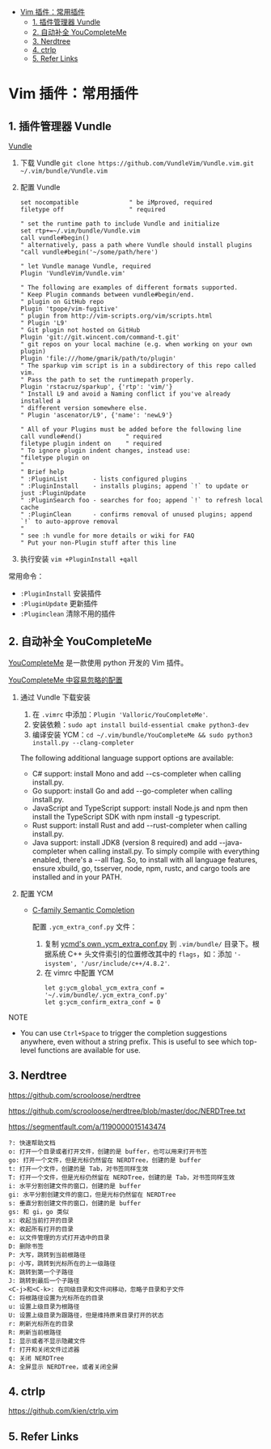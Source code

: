 - [Vim 插件：常用插件](#vim-插件常用插件)
  - [1. 插件管理器 Vundle](#1-插件管理器-vundle)
  - [2. 自动补全 YouCompleteMe](#2-自动补全-youcompleteme)
  - [3. Nerdtree](#3-nerdtree)
  - [4. ctrlp](#4-ctrlp)
  - [5. Refer Links](#5-refer-links)

# Vim 插件：常用插件

## 1. 插件管理器 Vundle

[Vundle](https://github.com/VundleVim/Vundle.vim)

1. 下载 Vundle `git clone https://github.com/VundleVim/Vundle.vim.git ~/.vim/bundle/Vundle.vim`

1. 配置 Vundle
    ```
    set nocompatible              " be iMproved, required
    filetype off                  " required

    " set the runtime path to include Vundle and initialize
    set rtp+=~/.vim/bundle/Vundle.vim
    call vundle#begin()
    " alternatively, pass a path where Vundle should install plugins
    "call vundle#begin('~/some/path/here')

    " let Vundle manage Vundle, required
    Plugin 'VundleVim/Vundle.vim'

    " The following are examples of different formats supported.
    " Keep Plugin commands between vundle#begin/end.
    " plugin on GitHub repo
    Plugin 'tpope/vim-fugitive'
    " plugin from http://vim-scripts.org/vim/scripts.html
    " Plugin 'L9'
    " Git plugin not hosted on GitHub
    Plugin 'git://git.wincent.com/command-t.git'
    " git repos on your local machine (e.g. when working on your own plugin)
    Plugin 'file:///home/gmarik/path/to/plugin'
    " The sparkup vim script is in a subdirectory of this repo called vim.
    " Pass the path to set the runtimepath properly.
    Plugin 'rstacruz/sparkup', {'rtp': 'vim/'}
    " Install L9 and avoid a Naming conflict if you've already installed a
    " different version somewhere else.
    " Plugin 'ascenator/L9', {'name': 'newL9'}

    " All of your Plugins must be added before the following line
    call vundle#end()            " required
    filetype plugin indent on    " required
    " To ignore plugin indent changes, instead use:
    "filetype plugin on
    "
    " Brief help
    " :PluginList       - lists configured plugins
    " :PluginInstall    - installs plugins; append `!` to update or just :PluginUpdate
    " :PluginSearch foo - searches for foo; append `!` to refresh local cache
    " :PluginClean      - confirms removal of unused plugins; append `!` to auto-approve removal
    "
    " see :h vundle for more details or wiki for FAQ
    " Put your non-Plugin stuff after this line
    ```
1. 执行安装 `vim +PluginInstall +qall`

常用命令：
- `:PluginInstall` 安装插件
- `:PluginUpdate` 更新插件
- `:Pluginclean` 清除不用的插件

## 2. 自动补全 YouCompleteMe

[YouCompleteMe](https://github.com/Valloric/YouCompleteMe) 是一款使用 python 开发的 Vim 插件。

[YouCompleteMe 中容易忽略的配置](https://zhuanlan.zhihu.com/p/33046090)

1. 通过 Vundle 下载安装
    1. 在 `.vimrc` 中添加：`Plugin 'Valloric/YouCompleteMe'`.
    1. 安装依赖：`sudo apt install build-essential cmake python3-dev`
    1. 编译安装 YCM：`cd ~/.vim/bundle/YouCompleteMe && sudo python3 install.py --clang-completer`

    The following additional language support options are available:
    - C# support: install Mono and add --cs-completer when calling install.py.
    - Go support: install Go and add --go-completer when calling install.py.
    - JavaScript and TypeScript support: install Node.js and npm then install the TypeScript SDK with npm install -g typescript.
    - Rust support: install Rust and add --rust-completer when calling install.py.
    - Java support: install JDK8 (version 8 required) and add --java-completer when calling install.py.
    To simply compile with everything enabled, there's a --all flag. So, to install with all language features, ensure xbuild, go, tsserver, node, npm, rustc, and cargo tools are installed and in your PATH.

1. 配置 YCM

    - [C-family Semantic Completion](https://github.com/Valloric/YouCompleteMe/#c-family-semantic-completion)

      配置 `.ycm_extra_conf.py` 文件：
      1. 复制 [ycmd's own .ycm_extra_conf.py](https://raw.githubusercontent.com/Valloric/ycmd/66030cd94299114ae316796f3cad181cac8a007c/.ycm_extra_conf.py) 到 `.vim/bundle/` 目录下。根据系统 C++ 头文件索引的位置修改其中的 `flags`，如：添加 `'-isystem', '/usr/include/c++/4.8.2'`.
      1. 在 vimrc 中配置 YCM
          ```
          let g:ycm_global_ycm_extra_conf = '~/.vim/bundle/.ycm_extra_conf.py'
          let g:ycm_confirm_extra_conf = 0
          ```
NOTE
- You can use `Ctrl+Space` to trigger the completion suggestions anywhere, even without a string prefix. This is useful to see which top-level functions are available for use.

## 3. Nerdtree

https://github.com/scrooloose/nerdtree

https://github.com/scrooloose/nerdtree/blob/master/doc/NERDTree.txt

https://segmentfault.com/a/1190000015143474

```
?: 快速帮助文档
o: 打开一个目录或者打开文件，创建的是 buffer，也可以用来打开书签
go: 打开一个文件，但是光标仍然留在 NERDTree，创建的是 buffer
t: 打开一个文件，创建的是 Tab，对书签同样生效
T: 打开一个文件，但是光标仍然留在 NERDTree，创建的是 Tab，对书签同样生效
i: 水平分割创建文件的窗口，创建的是 buffer
gi: 水平分割创建文件的窗口，但是光标仍然留在 NERDTree
s: 垂直分割创建文件的窗口，创建的是 buffer
gs: 和 gi，go 类似
x: 收起当前打开的目录
X: 收起所有打开的目录
e: 以文件管理的方式打开选中的目录
D: 删除书签
P: 大写，跳转到当前根路径
p: 小写，跳转到光标所在的上一级路径
K: 跳转到第一个子路径
J: 跳转到最后一个子路径
<C-j>和<C-k>: 在同级目录和文件间移动，忽略子目录和子文件
C: 将根路径设置为光标所在的目录
u: 设置上级目录为根路径
U: 设置上级目录为跟路径，但是维持原来目录打开的状态
r: 刷新光标所在的目录
R: 刷新当前根路径
I: 显示或者不显示隐藏文件
f: 打开和关闭文件过滤器
q: 关闭 NERDTree
A: 全屏显示 NERDTree，或者关闭全屏
```

## 4. ctrlp

https://github.com/kien/ctrlp.vim

## 5. Refer Links
